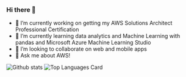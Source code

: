 ### Hi there 👋

- 🔭 I’m currently working on getting my AWS Solutions Architect Professional Certification
- 🌱 I’m currently learning data analytics and Machine Learning with pandas and Microsoft Azure Machine Learning Studio
- 👯 I’m looking to collaborate on web and mobile apps
- 💬 Ask me about AWS!

![Github stats](https://github-readme-stats.vercel.app/api?username=tbacon20&theme=highcontrast&show_icons=true&count_private=true) ![Top Languages Card](https://github-readme-stats.vercel.app/api/top-langs/?username=tbacon20&layout=compact)
